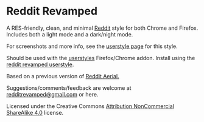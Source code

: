 Reddit Revamped
=========================

A RES-friendly, clean, and minimal <a href = "http://www.reddit.com">Reddit</a> style for both Chrome and Firefox. Includes both a light mode and a dark/night mode.

For screenshots and more info, see the [userstyle page](https://userstyles.world/style/13433/reddit-revamped) for this style.

Should be used with the [userstyles](https://userstyles.world/) Firefox/Chrome addon. Install using the [reddit revamped userstyle](https://userstyles.world/style/13433/reddit-revamped).

Based on a previous version of <a href = "http://userstyles.org/styles/71917/aerial-a-css-style-for-reddit-res-compatible">Reddit Aerial.</a>

Suggestions/comments/feedback are welcome at  <a href="mailto:redditrevamped@gmail.com">redditrevamped@gmail.com</a> or here.

Licensed under the Creative Commons <a href="https://creativecommons.org/licenses/by-nc-sa/4.0/">Attribution NonCommercial ShareAlike 4.0</a> license.
